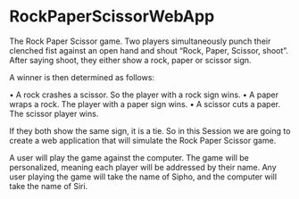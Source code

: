 # RockPaperScissorWebApp
The Rock Paper Scissor game. Two players simultaneously punch their  clenched fist against an open hand and shout “Rock, Paper, Scissor, shoot”. After saying shoot, they either show a rock, paper or scissor sign.


A winner is then determined as follows: 

• A rock crashes a scissor. So the player with a rock sign wins. 
• A paper wraps a rock. The player with a paper sign wins. 
• A scissor cuts a paper. The scissor player wins. 


If they both show the same sign, it is a tie. 
So in this Session we are going to create a web application that will simulate the Rock Paper Scissor game. 

A user will play the game against the computer. 
The game will be personalized, meaning each player will be addressed by their name. 
Any user playing the game will take the name of Sipho, and the computer will take the name of Siri. 
